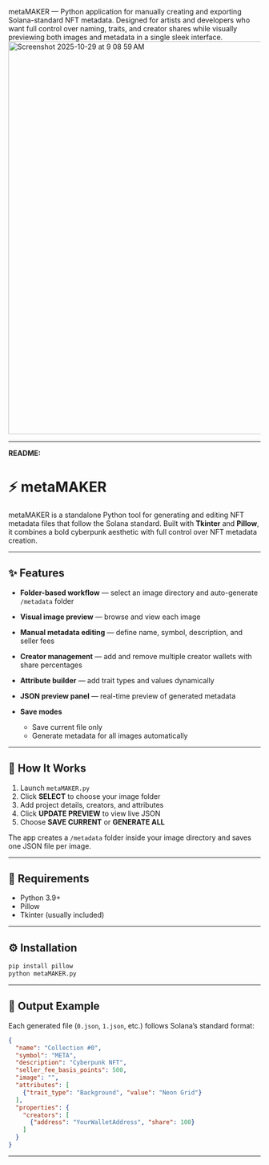 metaMAKER — Python application for manually creating and exporting Solana-standard NFT metadata. Designed for artists and developers who want full control over naming, traits, and creator shares while visually previewing both images and metadata in a single sleek interface.
<img width="1394" height="783" alt="Screenshot 2025-10-29 at 9 08 59 AM" src="https://github.com/user-attachments/assets/bf670cd3-d10e-4880-aad5-6d5ac7bf6bba" />

---

**README:**

# ⚡ metaMAKER

metaMAKER is a standalone Python tool for generating and editing NFT metadata files that follow the Solana standard. Built with **Tkinter** and **Pillow**, it combines a bold cyberpunk aesthetic with full control over NFT metadata creation.

---

## ✨ Features

* **Folder-based workflow** — select an image directory and auto-generate `/metadata` folder
* **Visual image preview** — browse and view each image
* **Manual metadata editing** — define name, symbol, description, and seller fees
* **Creator management** — add and remove multiple creator wallets with share percentages
* **Attribute builder** — add trait types and values dynamically
* **JSON preview panel** — real-time preview of generated metadata
* **Save modes**

  * Save current file only
  * Generate metadata for all images automatically

---

## 🧠 How It Works

1. Launch `metaMAKER.py`
2. Click **SELECT** to choose your image folder
3. Add project details, creators, and attributes
4. Click **UPDATE PREVIEW** to view live JSON
5. Choose **SAVE CURRENT** or **GENERATE ALL**

The app creates a `/metadata` folder inside your image directory and saves one JSON file per image.

---

## 🧩 Requirements

* Python 3.9+
* Pillow
* Tkinter (usually included)

---

## ⚙️ Installation

```bash
pip install pillow
python metaMAKER.py
```

---

## 💾 Output Example

Each generated file (`0.json`, `1.json`, etc.) follows Solana’s standard format:

```json
{
  "name": "Collection #0",
  "symbol": "META",
  "description": "Cyberpunk NFT",
  "seller_fee_basis_points": 500,
  "image": "",
  "attributes": [
    {"trait_type": "Background", "value": "Neon Grid"}
  ],
  "properties": {
    "creators": [
      {"address": "YourWalletAddress", "share": 100}
    ]
  }
}
```

---

